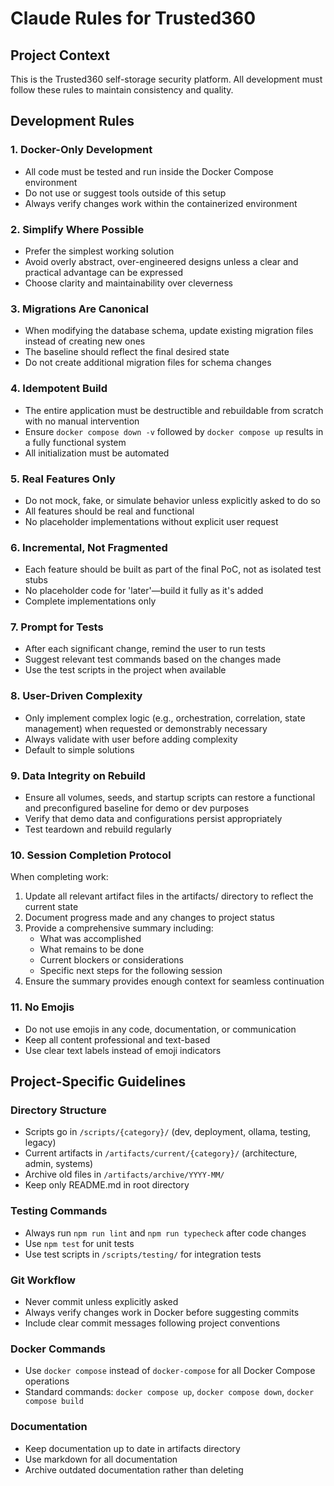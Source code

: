 # Claude Rules for Trusted360

## Project Context
This is the Trusted360 self-storage security platform. All development must follow these rules to maintain consistency and quality.

## Development Rules

### 1. Docker-Only Development
- All code must be tested and run inside the Docker Compose environment
- Do not use or suggest tools outside of this setup
- Always verify changes work within the containerized environment

### 2. Simplify Where Possible
- Prefer the simplest working solution
- Avoid overly abstract, over-engineered designs unless a clear and practical advantage can be expressed
- Choose clarity and maintainability over cleverness

### 3. Migrations Are Canonical
- When modifying the database schema, update existing migration files instead of creating new ones
- The baseline should reflect the final desired state
- Do not create additional migration files for schema changes

### 4. Idempotent Build
- The entire application must be destructible and rebuildable from scratch with no manual intervention
- Ensure `docker compose down -v` followed by `docker compose up` results in a fully functional system
- All initialization must be automated

### 5. Real Features Only
- Do not mock, fake, or simulate behavior unless explicitly asked to do so
- All features should be real and functional
- No placeholder implementations without explicit user request

### 6. Incremental, Not Fragmented
- Each feature should be built as part of the final PoC, not as isolated test stubs
- No placeholder code for 'later'—build it fully as it's added
- Complete implementations only

### 7. Prompt for Tests
- After each significant change, remind the user to run tests
- Suggest relevant test commands based on the changes made
- Use the test scripts in the project when available

### 8. User-Driven Complexity
- Only implement complex logic (e.g., orchestration, correlation, state management) when requested or demonstrably necessary
- Always validate with user before adding complexity
- Default to simple solutions

### 9. Data Integrity on Rebuild
- Ensure all volumes, seeds, and startup scripts can restore a functional and preconfigured baseline for demo or dev purposes
- Verify that demo data and configurations persist appropriately
- Test teardown and rebuild regularly

### 10. Session Completion Protocol
When completing work:
1. Update all relevant artifact files in the artifacts/ directory to reflect the current state
2. Document progress made and any changes to project status
3. Provide a comprehensive summary including:
   - What was accomplished
   - What remains to be done
   - Current blockers or considerations
   - Specific next steps for the following session
4. Ensure the summary provides enough context for seamless continuation

### 11. No Emojis
- Do not use emojis in any code, documentation, or communication
- Keep all content professional and text-based
- Use clear text labels instead of emoji indicators

## Project-Specific Guidelines

### Directory Structure
- Scripts go in `/scripts/{category}/` (dev, deployment, ollama, testing, legacy)
- Current artifacts in `/artifacts/current/{category}/` (architecture, admin, systems)
- Archive old files in `/artifacts/archive/YYYY-MM/`
- Keep only README.md in root directory

### Testing Commands
- Always run `npm run lint` and `npm run typecheck` after code changes
- Use `npm test` for unit tests
- Use test scripts in `/scripts/testing/` for integration tests

### Git Workflow
- Never commit unless explicitly asked
- Always verify changes work in Docker before suggesting commits
- Include clear commit messages following project conventions

### Docker Commands
- Use `docker compose` instead of `docker-compose` for all Docker Compose operations
- Standard commands: `docker compose up`, `docker compose down`, `docker compose build`

### Documentation
- Keep documentation up to date in artifacts directory
- Use markdown for all documentation
- Archive outdated documentation rather than deleting